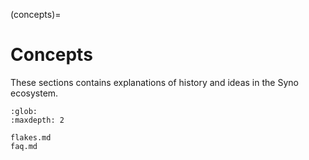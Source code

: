 (concepts)=
# Concepts

These sections contains explanations of history and ideas in the Syno ecosystem.

```{toctree}
:glob:
:maxdepth: 2

flakes.md
faq.md
```
